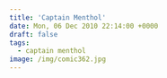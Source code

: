 ```yaml
---
title: 'Captain Menthol'
date: Mon, 06 Dec 2010 22:14:00 +0000
draft: false
tags:
  - captain menthol
image: /img/comic362.jpg
---
```


